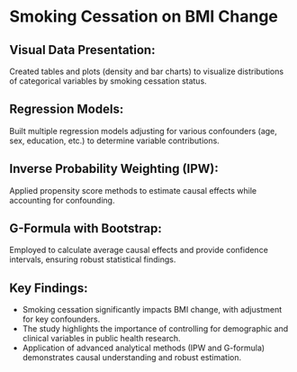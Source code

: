 # Smoking Cessation on BMI Change
## Visual Data Presentation: 
Created tables and plots (density and bar charts) to visualize distributions of categorical variables by smoking cessation status.


## Regression Models: 
Built multiple regression models adjusting for various confounders (age, sex, education, etc.) to determine variable contributions.
## Inverse Probability Weighting (IPW): 
Applied propensity score methods to estimate causal effects while accounting for confounding.
## G-Formula with Bootstrap: 
Employed to calculate average causal effects and provide confidence intervals, ensuring robust statistical findings.

## Key Findings:
- Smoking cessation significantly impacts BMI change, with adjustment for key confounders.
- The study highlights the importance of controlling for demographic and clinical variables in public health research.
- Application of advanced analytical methods (IPW and G-formula) demonstrates causal understanding and robust estimation.
